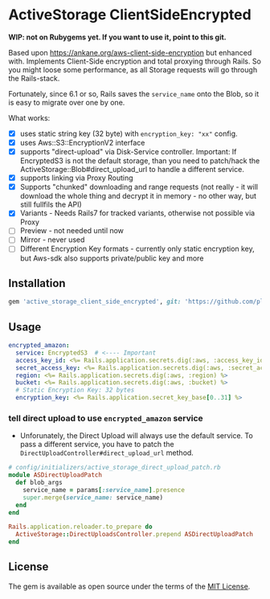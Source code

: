 # ActiveStorage ClientSideEncrypted

**WIP: not on Rubygems yet. If you want to use it, point to this git.**

Based upon https://ankane.org/aws-client-side-encryption but enhanced with. Implements Client-Side encryption and total proxying through Rails. So you might loose some performance, as all Storage requests will go through the Rails-stack.

Fortunately, since 6.1 or so, Rails saves the `service_name` onto the Blob, so it is easy to migrate over one by one.

What works:

- [x] uses static string key (32 byte) with ``encryption_key: "xx"`` config.
- [x] uses Aws::S3::EncryptionV2 interface
- [x] supports "direct-upload" via Disk-Service controller. Important: If EncryptedS3 is not the default storage, than you need to patch/hack the ActiveStorage::Blob#direct_upload_url to handle a different service.
- [x] supports linking via Proxy Routing
- [x] Supports "chunked" downloading and range requests (not really - it will download the whole thing and decrypt it in memory - no other way, but still fullfils the API)
- [x] Variants - Needs Rails7 for tracked variants, otherwise not possible via Proxy
- [ ] Preview - not needed until now
- [ ] Mirror - never used
- [ ] Different Encryption Key formats - currently only static encryption key, but Aws-sdk also supports private/public key and more

## Installation

```ruby
gem 'active_storage_client_side_encrypted', git: 'https://github.com/pludoni/active_storage_client_side_encrypted.git'
```

## Usage

```yaml
encrypted_amazon:
  service: EncryptedS3  # <---- Important
  access_key_id: <%= Rails.application.secrets.dig(:aws, :access_key_id) %>
  secret_access_key: <%= Rails.application.secrets.dig(:aws, :secret_access_key) %>
  region: <%= Rails.application.secrets.dig(:aws, :region) %>
  bucket: <%= Rails.application.secrets.dig(:aws, :bucket) %>
  # Static Encryption Key: 32 bytes
  encryption_key: <%= Rails.application.secret_key_base[0..31] %>
```

### tell direct upload to use `encrypted_amazon` service

- Unforunately, the Direct Upload will always use the default service. To pass a different service, you have to patch the `DirectUploadController#direct_upload_url` method.

```ruby
# config/initializers/active_storage_direct_upload_patch.rb
module ASDirectUploadPatch
  def blob_args
    service_name = params[:service_name].presence
    super.merge(service_name: service_name)
  end
end

Rails.application.reloader.to_prepare do
  ActiveStorage::DirectUploadsController.prepend ASDirectUploadPatch
end
```

## License

The gem is available as open source under the terms of the [MIT License](https://opensource.org/licenses/MIT).
